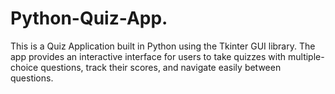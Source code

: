 # Python-Quiz-App.
This is a Quiz Application built in Python using the Tkinter GUI library. The app provides an interactive interface for users to take quizzes with multiple-choice questions, track their scores, and navigate easily between questions.
